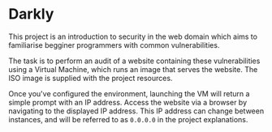 # Darkly

This project is an introduction to security in the web domain which aims to familiarise begginer programmers with common vulnerabilities.

The task is to perform an audit of a website containing these vulnerabilities using a Virtual Machine, which runs an image that serves the website. The ISO image is supplied with the project resources.

Once you've configured the environment, launching the VM will return a simple prompt with an IP address. Access the website via a browser by navigating to the displayed IP address. This IP address can change between instances, and will be referred to as `0.0.0.0` in the project explanations. 
